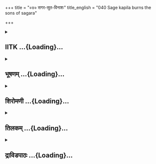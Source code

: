 +++
title = "०४० सगर-सुत-विनाशः"
title_english = "040 Sage kapila burns the sons of sagara"

+++
<div caption="श्रीराम-हरिसीताराममूर्ति-घनपाठिभ्यां वचनम्" class="audioEmbed" src="https://archive.org/download/Ramayana-recitation-Sriram-harisItArAmamUrti-Ghanapaati-v2/Kanda_1/Kanda_1_BK-040-Sagara_Putra_Vinashaha.mp3"></div>

<div class="js_include collapsed" newlevelforh1="2" title="IITK" unfilled url="/purANam/rAmAyaNam/audIchya-pAThaH/iitk/1_bAlakANDam/04-mithilAyAtrA/02-sagara-kathA/040_sagara-suta-vinAshaH.md">
<details><summary><h2>IITK ...{Loading}...</h2></summary>

Brahma consoles the devatas--sons of Sagara continue to excavate the
earth in search of sacrificial horse-- trace the horse near
Kapila--cursed by Kapila, Sagara's sons are reduced to ashes.



### श्लोकः
#### मूलम्
देवतानां वचश्श्रुत्वा भगवान्वै पितामहः।  
प्रत्युवाच सुसन्त्रस्तान्कृतान्तबलमोहितान्॥1.40.1॥

#### शब्दार्थः
भगवान् the adorable one, पितामहः grandsire, Brahma, देवतानाम् devatas', वचः words, श्रुत्वा having heard, कृतान्तबलमोहितान् deprived of the activity of their senses by the prowess of fate, सुसन्त्रस्तान् exceedingly frightened, प्रत्युवाच replied back.

#### आङ्ग्लानुवादः
Having heard the devatas, extremely frightened, and deprived of their sensual perception by the prowess of fate. The adorable grandsire (Brahma) repliedः



### श्लोकः
#### मूलम्
यस्येयं वसुधा कृत्स्ना वासुदेवस्य धीमतः।  
कापिलं रूपमास्थाय धारयत्यनिशं धराम्॥1.40.2॥  
तस्य कोपाग्निना दग्धा भविष्यन्ति नृपात्मजाः।

#### शब्दार्थः
कृत्स्ना whole, इयं वसुधा this earth, यस्य whose, धीमतः sagacious, वासुदेवस्य Vasudeva's, कापिलं रूपम् the form of Kapila, आस्थाय assuming, अनिशम् always, धराम् earth, धारयति supports, नृपात्मजाः sons of Sagara, तस्य his, कोपाग्निना by the fire of wrath, दग्धाः भविष्यन्ति  will be burnt.

#### आङ्ग्लानुवादः
'This whole earth belongs to sagacious Vasudeva. He always supports the earth assuming the form of Kapila. The princes will be burnt by the fire of his wrath.



### श्लोकः
#### मूलम्
पृथिव्याश्चापि निर्भेदोऽदृष्ट एव सनातनः॥1.40.3॥  
सगरस्य च पुत्राणां विनाशोऽदीर्घजीविनाम्।

#### शब्दार्थः
पृथिव्या this earth, निर्भेदः excavation, अदीर्घजीविनाम् of the short lived men, सगरस्य पुत्राणाम्  of the sons of Sagara, विनाशश्च destruction, सनातनः in ancient times, दृष्ट एव is     predestined.

#### आङ्ग्लानुवादः
The excavation of this earth and the destruction of the short lived sons of Sagara is predestined since eternity'.



### श्लोकः
#### मूलम्
पितामहवचश्श्रुत्वा त्रयस्त्रिंशदरिन्दम॥1.40.4॥  
देवाः परमसंहृष्टाः पुनर्जग्मुर्यथागतम्।

#### शब्दार्थः
अरिन्दम O Destroyer of enemies, पितामहवचः words of grandsire, Brahma, श्रुत्वा having heard, त्रयस्त्रिंशत् देवाः thirty three devatas, परमसंहृष्टाः exceedingly delighted, यथागतम् in the way they had come, पुनः again, जग्मुः returned.

#### आङ्ग्लानुवादः
"O Destroyer of enemies (Rama) On hearing the words of the grandsire (Brahma), the  thirtythree gods, exceedingly delighted returned the way they had come.



### श्लोकः
#### मूलम्
सगरस्य च पुत्राणां प्रादुरासीन्महात्मनाम्॥1.40.5॥  
पृथिव्यां भिद्यमानायां निर्घातसमनिस्वनः।

#### शब्दार्थः
महात्मनाम् of the noble, सगरस्य Sagara's, पुत्राणाम् sons, पृथिव्याम् when the earth, भिद्यमानायाम् when the earth was being riven, निर्घातसमनिस्वनः resembling the crash of thunder, प्रादुरासीत् emanated.

#### आङ्ग्लानुवादः
A sound like the resembling of thunder emanated while the earth was being riven by the noble sons of Sagara.



### श्लोकः
#### मूलम्
ततो भित्वा महीं सर्वे कृत्वा चाभिप्रदक्षिणम्॥1.40.6॥  
सहितास् सगरास्सर्वे पितरं वाक्यमब्रुवन्।0

#### शब्दार्थः
ततः afterwards, सर्वे all of them, महीम् earth, भित्वा having riven, अभिप्रदक्षिणम् circumabulation, कृत्वा having made, सर्वे सगराः all the sons of Sagara, सहिता together,  पितरम् addrerssing their father, वाक्यम् words, अब्रुवन् spoke.

#### आङ्ग्लानुवादः
Afterwards, all the sons of Sagara, having riven the earth approached their father and circumamulating him saidः



### श्लोकः
#### मूलम्
परिक्रान्ता मही सर्वा सत्त्ववन्तश्च सूदिताः॥1.40.7॥  
देवदानवरक्षांसि पिशाचोरगकिन्नराः।  
न च पश्यामहेऽश्वं तमश्वहर्तारमेव च॥1.40.8॥  
किं करिष्याम भद्रं ते बुद्धिरत्र विचार्यताम्।

#### शब्दार्थः
सर्वा entire, मही earth, परिक्रान्ता roamed about, सत्त्ववन्तः च mighty,  देवदानवरक्षांसि devatas, demons, rakshasas, पिशाचोरगकिन्नराः pisachas, uragas, kinnaras, सूदिताः were killed, अश्वम् horse, तं अश्वहर्तारमेव च or the thief of the horse, न पश्यामहे च we could not see, किं करिष्याम what should we do?, ते भद्रम् prosperity to you, अत्र in this matter, बुध्दिः विचार्यताम् reflect over this matter.

#### आङ्ग्लानुवादः
'The entire earth was ransacked. Mighty devatas, demons, rakshasas, pisachas, uragas and kinnaras were killed. (Yet) we could neither see the horse nor the thief of the horse. Reflect over this matter and direct us. Prosperity to you'



### श्लोकः
#### मूलम्
तेषां तद्वचनं श्रुत्वा पुत्राणां राजसत्तमः॥1.40.9॥  
समन्युरब्रवीद्वाक्यं सगरो रघुनन्दन।

#### शब्दार्थः
रघुनन्दन O Rama, तेषां पुत्राणाम् of those sons', तद्वचनम् those words, श्रुत्वा having heard, राजसत्तमः magnanimous king, सगरः Sagara, समन्युः incensed, वाक्यम् words, अब्रवीत् said.

#### आङ्ग्लानुवादः
"O Rama incensed to fury at the words of his sons, magnanimous king Sagara replied"ः



### श्लोकः
#### मूलम्
भूयः खनत भद्रं वो निर्भिद्य वसुधातलम्॥1.40.10॥  
अश्वहर्तारमासाद्य कृतार्थाश्च निवर्तथ।

#### शब्दार्थः
वसुधातलम् the surface of the earth, निर्भिद्य after haing riven, भूयः again, खनतः for them who were excavating, अश्वहर्तारम् the thief of the horse, आसाद्य having traced, कृतार्थाः having accomplished the purpose, निवर्तथ return, वःभद्रम् safety to you.

#### आङ्ग्लानुवादः
Rive the earth again and excavate, capture the one who has stolen the horse and return after having accomplished the purpose.  Safety to you



### श्लोकः
#### मूलम्
पितुर्वचनमासाद्य सगरस्य महात्मनः॥1.40.11॥  
षष्टिः पुत्रसहस्राणि रसातलमभिद्रवन्।

#### शब्दार्थः
पितुः of the royal sire, महात्मनः magnanimous, सगरस्य Sagara's, वचनम् words, आसाद्य having received, षष्टिः पुत्रसहस्राणि sixsty thousand sons, रसातलम् Rasatala(nether world), अभिद्रवन् ran towards.

#### आङ्ग्लानुवादः
Receiving the command of their father, the magnanimous Sagara, his sixty thousand sons ran towards Rasatala (nether world).



### श्लोकः
#### मूलम्
खन्यमाने ततस्तस्मिन् ददृशुः पर्वतोपमम्॥1.40.12॥  
दिशागजं विरूपाक्षं धारयन्तं महीतलम्।

#### शब्दार्थः
ततः Subsequently, तस्मिन् when that region, खन्यमाने was being excavated, पर्वतोपमम् in size equal to mountain, महीतलम् earth, धारयन्तम् supporting, विरूपाक्षम् named Virupaksha, दिशागजम् elephant of the quarter, ददृशुः beheld.

#### आङ्ग्लानुवादः
Then while they were excavating the region they beheld the elephant of the quarter named Virupaksha equal in size to a mountain, supporting the earth.



### श्लोकः
#### मूलम्
सपर्वतवनां कृत्स्नां पृथिवीं रघुनन्दन॥1.40.13॥  
शिरसा धारयामास विरूपाक्षो महागजः।

#### शब्दार्थः
रघुनन्दन O Rama, विरूपाक्षः Virupaksha, महागजः mighty elephant, सपर्वतवनाम् together with mountains and forests, कृत्स्नाम् entire, महीम् earth, शिरसा on its head, धारयामास was holding.

#### आङ्ग्लानुवादः
O descendant of Raghu the  mighty elephant Virupaksha was holding on its head the entire earth with its mountains and forests.



### श्लोकः
#### मूलम्
यदा पर्वणि काकुत्स्थ विश्रमार्थं महागजः॥1.40.14॥  
खेदाच्चालयते शीर्षं भूमिकम्पस्तदाभवेत्।

#### शब्दार्थः
काकुत्स्थ O Rama, महागजः that mighty elephant, पर्वणि on certain sacred days, यदा when, विश्रमार्थम् for refreshing, खेदात् from weariness, शीर्षम् head, चालयते shakes, तदा then, भूमिकम्पः earthquake, भवेत् takes place.

#### आङ्ग्लानुवादः
O descendant of Kakustha when that mighty elephant shakes its head for rest from weariness on certain sacred days earthquake occurs.



### श्लोकः
#### मूलम्
तं ते प्रदक्षिणं कृत्वा दिशापालं महागजम्॥1.40.15॥  
मानयन्तो हि ते राम जग्मुर्भित्त्वा रसातलम्।

#### शब्दार्थः
राम O Rama, ते they, दिशापालं protector of the quarter, तम् महागजम् that  mighty elephant, प्रदक्षिणं कृत्वा having circumabulated, मानयन्तः honouring it,  भित्त्वा riving the earth, रसातलम् Rasatala, जग्मुः had gone.

#### आङ्ग्लानुवादः
O Rama having circumabulated and honoured that mighty elephant, the protector of the quarter they reached the Rasatala by riving the earth.



### श्लोकः
#### मूलम्
ततः पूर्वां दिशं भित्त्वा दक्षिणां बिभिदुः पुनः॥1.40.16॥  
दक्षिणस्यामपि दिशि ददृशुस्ते महागजम्।  
महापद्मं महात्मानं सुमहत्पर्वतोपमम्॥1.40.17॥  
शिरसा धारयन्तं ते विस्मयं जग्मुरुत्तमम्।

#### शब्दार्थः
ततः Subsequently, पूर्वाम् eastern, दिशम् region, भित्त्वा having dug, पुनः again, दक्षिणाम् southern region, बिभिदुः broken, ते they, दक्षिणस्याम् in the southern region also, सुमहत्पर्वतोपमम् resembling a great mountain, शिरसा with head, धारयन्तम् holding, महापद्मम् Mahapadma, महात्मानम् magnanimous, महागजम् mighty elephant, ददृशुः beheld, ते they, विस्मयम् astonishment, उत्तमम् great, जग्मुः obtained.

#### आङ्ग्लानुवादः
Subsequently, having dug the eastern region, they went on to southern and dug it too. In the southern region, they beheld a mighty elephant, magnanimous Mahapadma, resembling a great mountain. To their astonishment, they saw that elephant holding  
the earth on its head.



### श्लोकः
#### मूलम्
ततः प्रदक्षिणं कृत्वा सगरस्य महात्मनः॥1.40.18॥  
षष्टिः पुत्रसहस्राणि पश्चिमां बिभिदुर्दिशम्।

#### शब्दार्थः
ततः thereafter, महात्मनः of the illustrious, सगरस्य Sagara's, षष्टिः पुत्रसहस्राणि sixty thousand sons, प्रदक्षिणं circumabulation, कृत्वा having made, पश्चिमम् western, दिशम् region, बिभिदुः dug up.

#### आङ्ग्लानुवादः
Thereafter, illustrious Sagara's sixty thousand sons, having circumabulated the elephant of the western region dug up that region.



### श्लोकः
#### मूलम्
पश्चिमायामपि दिशि महान्तमचलोपमम्॥1.40.19॥  
दिशागजं सौमनसं ददृशुस्ते महाबलाः।

#### शब्दार्थः
महाबलाः possessed of great strength, ते they, पश्चिमायां दिश्यपि in the western quarter also, महान्तम् great, अचलोपमम् resembling mountain, सौमनसम् named Saumanasa, दिशागजम् elephant of the quarter, ददृशुः beheld.

#### आङ्ग्लानुवादः
Possessed of great strength, they beheld also in the western quarter a  great elephant of the quarter named Saumanasa resembling a mountain.



### श्लोकः
#### मूलम्
तं ते प्रदक्षिणं कृत्वा पृष्ट्वा चापि निरामयम्।  
खनन्तस् समुपक्रान्ता दिशं हैमवतीं ततः॥1.40.20॥

#### शब्दार्थः
ते they, तं प्रदक्षिणं कृत्वा having circumambulated, निरामयम् as to its wellbeing, पृष्ट्वा having enquired, खनन्तः digging, ततः from there, हैमवतीम् northern, दिशम् region, समुपक्रान्ताः arrived.

#### आङ्ग्लानुवादः
Having paid homage and enquiring as to his wellbeing, they arrived at the northern  region by digging the earth.



### श्लोकः
#### मूलम्
उत्तरस्यां रघुश्रेष्ठ ददृशुर्हिमपाण्डुरम्॥1.40.21॥  
भद्रं भद्रेण वपुषा धारयन्तं महीमिमाम्।

#### शब्दार्थः
रघुश्रेष्ठ O Rama, उत्तरस्याम् northern region, हिमपाण्डुरम् white like snow, भद्रेण वपुषा with auspicious body, इमाम् महीम् this earth, धारयन्तम् holding, भद्रम् elephant named as Bhadra, ददृशुः beheld.

#### आङ्ग्लानुवादः
O Rama in the northern region, they beheld an auspicious elephant named Bhadra, who was white like snow, was holding that quater.



### श्लोकः
#### मूलम्
समालभ्य ततस् सर्वे कृत्वा चैनं प्रदक्षिणम्॥1.40.22॥  
षष्टिः पुत्रसहस्राणि बिभिदुर्वसुधातलम्।

#### शब्दार्थः
ततः afterwards, सर्वे all, षष्टिः पुत्रसहस्राणि sixty thousand sons, एनम् this one, समालभ्य having touched, प्रदक्षिणं च circumambulation, कृत्वा having made, वसुधातलम् earth, बिभिदुः penetrated.

#### आङ्ग्लानुवादः
Then all sixty thousand sons having touched the elephant and circumambulated it, penetrated the earth.



### श्लोकः
#### मूलम्
ततः प्रागुत्तरां गत्वा सागराः प्रथितां दिशम्॥1.40.23॥  
रोषादभ्यखनन् सर्वे पृथिवीं सगरात्मजाः।

#### शब्दार्थः
ततः Subsequently, सागराः sons of Sagara, प्रथिताम् celebrated, प्रागुत्तरां दिशम् towards northeastern region, गत्वा having gone, सर्वे all, सगरात्मजाः sons of Sagara, रोषात् with wrath, पृथिवीम् earth, अभ्यखनन् began to dig.

#### आङ्ग्लानुवादः
Subsequently, the sons of Sagara, having gone towards the celebrated northeastern region began to dig with wrath.



### श्लोकः
#### मूलम्
ते तु सर्वे महात्मानो भीमवेगा महाबलाः॥1.40.24॥  
ददृशुः कपिलं तत्र वासुदेवं सनातनम्।  
हयं च तस्य देवस्य चरन्तमविदूरतः॥1.40.25॥  
प्रहर्षमतुलं प्राप्तास्सर्वे ते रघुनन्दन।

#### शब्दार्थः
महात्मानः magnanimous, भीमवेगाः those having dreadful speed, महाबलाः exceedingly powerful, ते they, सर्वे all, तत्र there, कपिलम् of Kapila, सनातनम् eternal, वासुदेवम् Vasudeva, तस्य देवस्य that god's, अविदूरतः not far away, चरन्तम् grazing, हयं च horse, ददृशुः beheld,  रघुनन्दन O Rama, ते सर्वे all of them, अतुलम् unparalleled, प्रहर्षम् joy, प्राप्ताः experienced.

#### आङ्ग्लानुवादः
Great sons of  Sagara terribly swiftfooted and exceedingly powerful beheld the eternal Visnu in (sage) Kapila and not far away from him the horse grazing. O descendant of Raghu they all experienced unparalleled joy.



### श्लोकः
#### मूलम्
ते तं हयवरं ज्ञात्वा क्रोधपर्याकुलेक्षणाः॥1.40.26॥  
खनित्रलाङ्गलधरा नानावृक्षशिलाधराः।  
अभ्यधावन्त सङ्क्रुद्धास्तिष्ठ तिष्ठेति चाब्रुवन्॥1.40.27॥

#### शब्दार्थः
ते they, तं हयवरम् that best of horses, ज्ञात्वा knowing, क्रोधपर्याकुलेक्षणाः with eyes reddened  with anger, खनित्रलाङ्गलधराः armed with spades, ploughshares, नानावृक्षशिलाधराः with every kind of trees, stones, सङ्क्रुद्धाः furious with anger, अभ्यधावन्त rushed towards him, तिष्ठ stay, तिष्ठ stay, इति अब्रुवन् च also said.

#### आङ्ग्लानुवादः
They recognised that best of horses. Their eyes were red with anger. Armed with spades, ploughshares and every kind of tree and stone and furious with wrath, they rushed towards Kapila shouting, wait, wait



### श्लोकः
#### मूलम्
अस्माकं त्वं हि तुरगं यज्ञीयं हृतवानसि।  
दुर्मेधस्त्वं हि सम्प्राप्तान् विद्धि नस्सगरात्मजान् ॥1.40.28॥

#### शब्दार्थः
दुर्मेधः O Wicked minded one, त्वम् you, अस्माकम् our, यज्ञीयम् relating to sacrifice, तुरगम् horse, हृतवान् असि you have stolen, सम्प्राप्तान् those who have come here, नः us, सगरात्मजान् sons of Sagara, विद्धि you may know.

#### आङ्ग्लानुवादः
'O Wickedminded one you have stolen our sacrificial horse. Know that those of us who have come here are the sons of Sagara'.



### श्लोकः
#### मूलम्
श्रुत्वा तु वचनं तेषां कपिलो रघुनन्दन।  
रोषेण महताऽऽविष्टो हुङ्कारमकरोत्तदा॥1.40.29॥

#### शब्दार्थः
रघुनन्दन O Rama, कपिलः Kapila, तेषाम् their, वचनम् words, श्रुत्वा having heard, तदा then, महता great, रोषेण wrath, आविष्टः overwhelmed, हुङ्कारम् the sound "H'm", अकरोत् uttered.

#### आङ्ग्लानुवादः
"O descendant of Raghu Kapila, having heard their words, overwhelmed with great wrath, uttered the sound "H'm".



### श्लोकः
#### मूलम्
ततस्तेनाप्रमेयेन कपिलेन महात्मना।  
भस्मराशीकृतास्सर्वे काकुत्स्थ सगरात्मजाः॥1.40.30॥

#### शब्दार्थः
काकुत्स्थ O Rama, ततः thereafter, अप्रमेयेन by the possesser of power beyond imagination, महात्मना by the magnanimous, तेन कपिलेन by that Kapila, सर्वे all, सगरात्मजाः sons of Sagara, भस्मराशीकृताः reduced to a heap of ashes.

#### आङ्ग्लानुवादः
O son of Kakusthas  all the sons of Sagara were reduced to a heap of ashes, by that magnanimous Kapila, whose power was beyond imagination".  

### समाप्तिः
 श्रीमद्रामायणे वाल्मीकीय आदिकाव्ये बालकाण्डे चत्वारिंशस्सर्गः॥  
Thus ends the fortieth sarga of Balakanda of the holy Ramayana the first epic composed by sage Valmiki.

</details>
</div>
<div class="js_include collapsed" newlevelforh1="2" title="भूषणम्" unfilled url="/purANam/rAmAyaNam/audIchya-pAThaH/TIkA/bhUShaNa_iitk/1_bAlakANDam/04-mithilAyAtrA/02-sagara-kathA/040_sagara-suta-vinAshaH.md">
<details><summary><h2>भूषणम् ...{Loading}...</h2></summary>



देवतानां वचः श्रुत्वा भगवान् वै पितामहः ।  

प्रत्युवाच सुसन्त्रस्तान् कृतान्तबलमोहितान्  ॥  १।४०।१  ॥   

देवतानामित्यादि । कृतः अन्तो जननाशो यैस्ते कृतान्ताः सगरपुत्राः  ॥ 
१।४०।१  ॥   

  

यस्येयं वसुधा कृत्स्ना वासुदेवस्य धीमतः ।  

कापिलं रूपमास्थाय धारयत्यनिशं धराम् ।  

तस्य कोपाग्निना दग्धा भविष्यन्ति नृपात्मजाः  ॥  १।४०।२  ॥   

यस्येति, सार्द्धश्लोकः । आस्थाय, य इति शेषः  ॥  १।४०।२  ॥   

  

पृथिव्याश्चापि निर्भेदो दृष्ट एव सनातनः ।  

सगरस्य च पुत्राणां विनाशो ऽदीर्घजीविनाम्  ॥  १।४०।३  ॥   

पृथिव्या इति । सनातनः प्रतिकल्पमवश्यम्भावी । दृष्टः निश्चितः । अतो न
तत्रापि शोकः कार्य इति भावः । अदीर्घजीविनामिति छेदः । विनाशः दृष्ट
इत्यनुषङ्गः  ॥  १।४०।३  ॥   

  

पितामहवचः श्रुत्वा त्रयस्त्रिंशदरिन्दम ।  

देवाः परमसंहृष्टाः पुनर्जग्मुर्यथागतम्  ॥  १।४०।४  ॥   

पितामहेति । त्रयस्त्रिंशद्देवाः अष्टौ वसव एकादश रुद्रा द्वादशादित्या
अश्विनौ च । इदमुपलक्षणं गन्धर्वादेर्गमनस्यापि  ॥  १।४०।४  ॥   

  

सगरस्य च पुत्राणां प्रादुरासीन्महात्मनाम् ।  

पृथिव्यां भिद्यमानायां निर्घातसमनिःस्वनः  ॥  १।४०।५  ॥   

सगरस्येति । निर्घातः उत्पातविशेषः  ॥  १।४०।५  ॥   

  

ततो भित्त्वा महीं सर्वे कृत्वा चापि प्रदक्षिणम् ।  

सहिताः सागराः सर्वे पितरं वाक्यमब्रुवन्  ॥  १।४०।६  ॥   

तत इति । सर्वे महीं प्रदक्षिणं कृत्वा पितरं गत्वा सर्वे पितरमब्रुवन्  ॥ 
१।४०।६  ॥   

  

परिक्रान्ता मही सर्वा सत्त्ववन्तश्च सूदिताः ।  

देवदानवरक्षांसि पिशाचोरगकिन्नराः  ॥  १।४०।७  ॥   

न च पश्यामहे ऽश्वं तमश्वहर्तारमेव च ।  

किं करिष्याम भद्रं ते बुद्धिरत्र विचार्यताम्  ॥  १।४०।८  ॥   

परिक्रान्तेति, श्लोकद्वयम् । सत्त्ववन्तो बलवन्तः । करिष्यामेति
विसर्गलोपश्छान्दसः  ॥  १।४०।७,८  ॥   

  

तेषां तद्वचनं श्रुत्वा पुत्राणां राजसत्तमः ।  

समन्युरब्रवीद्वाक्यं सगरो रघुनन्दन  ॥  १।४०।९  ॥   

तेषामिति । समन्युः अश्वालाभकृतक्रोधवान्  ॥  १।४०।९  ॥   

  

भूयः खनत भद्रं वो निर्भिद्य वसुधातलम् ।  

अश्वहर्तारमासाद्य कृतार्थाश्च निवर्तथ  ॥  १।४०।१०  ॥   

भूय इति । भूयो निर्भिद्य खनतेत्यन्वयः । निवर्तथ निवर्तध्वम्  ॥  १।४०।१०
 ॥   

  

पितुर्वचनमासाद्य सगरस्य महात्मनः ।  

षष्टिः पुत्रसहस्राणि रसातलमभिद्रवन्  ॥  १।४०।११  ॥   

पितुरिति । अभिद्रवन् अभ्यद्रवन्  ॥  १।४०।११  ॥   

  

खन्यमाने ततस्तस्मिन् ददृशुः पर्वतोपमम् ।  

दिशागजं विरूपाक्षं धारयन्तं महीतलम्  ॥  १।४०।१२  ॥   

खन्यमान इति । दिशागजं "वष्टि भागुरिः--" इत्याप् । विरूपाक्षं
विरूपाक्षाख्यम्  ॥  १।४०।१२  ॥   

  

सपर्वतवनां कृत्स्नां पृथिवीं रघुनन्दन ।  

शिरसा धारयामास विरूपाक्षो महागजः  ॥  १।४०।१३  ॥   

उक्तं विवृणेति--सेति  ॥  १।४०।१३  ॥   

  

यदा पर्वणि काकुत्स्थ विश्रमार्थं महागजः ।  

खेदाच्चालयते शीर्षं भूमिकम्पस्तदा भवेत्  ॥  १।४०।१४  ॥   

यदेति । पर्वणि काले । खेदाद्धेतोः । विश्रमार्थं श्रमशान्त्यर्थम् ।
चालयते चालयति  ॥  १।४०।१४  ॥   

  

तं ते प्रदक्षिणं कृत्वा दिशापालं महागजम् ।  

मानयन्तो हि ते राम जग्मुर्भित्त्वा रसातलम्  ॥  १।४०।१५  ॥   

तमिति । मानयन्तः पूजयन्तः  ॥  १।४०।१५  ॥   

  

ततः पूर्वां दिशं भित्त्वा दक्षिणां बिभिदुः पुनः ।  

दक्षिणस्यामपि दिशि ददृशुस्ते महागजम्  ॥  १।४०।१६  ॥   

तत इति । तत इत्यस्य विवरणं पूर्वां दिशं भित्त्वेति  ॥  १।४०।१६  ॥   

  

महापद्मं महात्मानं सुमहत्पर्वतोपमम् ।  

शिरसा धारयन्तं ते विस्मयं जग्मुरुत्तमम्  ॥  १।४०।१७  ॥   

महागजं विशेषयति--महेति । सुमहदित्यार्षम्  ॥  १।४०।१७  ॥   

  

ततः प्रदक्षिणं कृत्वा सगरस्य महात्मनः ।  

षष्टिः पुत्रसहस्राणि पश्चिमां बिभिदुर्दिशम्  ॥  १।४०।१८  ॥   

तत इति । दिक्शब्देन देश उच्यते  ॥  १।४०।१८  ॥   

  

पश्चिमायामपि दिशि महान्तमचलोपमम् ।  

दिशागजं सौमनसं ददृशुस्ते महाबलाः  ॥  १।४०।१९  ॥   

पश्चिमायामिति । सौमनसं सौमनसाख्यम्  ॥  १।४०।१९  ॥   

  

तं ते प्रदक्षिणं कृत्वा पृष्ट्वाचापि निरामयम् ।  

खनन्तः समुपक्रान्ता दिशं हैमवतीं ततः  ॥  १।४०।२०  ॥   

तमिति । निरामयं कुशलम् । समुपक्रान्ताः गताः । हैमवतीं हिमवत्सम्बन्धिनीम्
 ॥  १।४०।२०  ॥   

  

उत्तरस्यां रघुश्रेष्ठ ददृशुर्हिमपाण्डरम् ।  

भद्रं भद्रेण वपुषा धारयन्तं महीमिमाम्  ॥  १।४०।२१  ॥   

उत्तरस्यामिति । भद्रं भद्राख्यम् । भद्रेण शोभनेन  ॥  १।४०।२१  ॥   

  

समालभ्य ततः सर्वे कृत्वा चैनं प्रदक्षिणम् ।  

षष्टिः पुत्रसहस्राणि बिभिदुर्वसुधातलम्  ॥  १।४०।२२  ॥   

समालभ्येति । समालभ्य स्पृष्ट्वा । "आलम्भः स्पर्शहिंसयोः" इत्यमरः  ॥ 
१।४०।२२  ॥   

  

ततः प्रागुत्तरां गत्वा सागराः प्रथितां दिशम् ।  

रोषादभ्यखनन् सर्वे पृथिवीं सगरात्मजाः  ॥  १।४०।२३  ॥   

तत इति । प्रागुत्तराम् ऐशानीं दिशम् । प्रथिताम् अश्वगमनयोग्यतावतीम् ।
गमनखननक्रियाभेदात्सागरसगरात्मजपदप्रयोगः  ॥  १।४०।२३  ॥   

  

ते तु सर्वे महात्मानो भीमवेगा महाबलाः ।  

ददृशुः कपिलं तत्र वासुदेवं सनातनम्  ॥  १।४०।२४  ॥   

ते त्विति । महात्मानः महाकायाः । कपिलं कपिलावतारम्  ॥  १।४०।२४  ॥   

  

हयं च तस्य देवस्य चरन्तमविदूरतः ।  

प्रहर्षमतुलं प्राप्ताः सर्वे ते रघुनन्दन  ॥  १।४०।२५  ॥   

हयं चेति । चरन्तं तृणानि भक्षयन्तम्  ॥  १।४०।२५  ॥   

  

ते तं हयहरं ज्ञात्वा क्रोधपर्याकुलेक्षणाः ।  

खनित्रलाङ्गलधरा नानावृक्षशिलाधराः ।  

अभ्यधावन्त सङ्क्रुद्धास्तिष्ठ तिष्ठेति चाब्रुवन्  ॥  १।४०।२६  ॥   

ते तमिति सार्द्धश्लोकः । तं कपिलम्  ॥  १।४०।२६  ॥   

  

अस्माकं त्वं हि तुरगं यज्ञीयं हृतवानसि ।  

दुर्मेधस्त्वं हि सम्प्राप्तान् विद्धि नः सगरात्मजान्  ॥  १।४०।२७  ॥   

अस्माकमिति । दुर्मेध इति सम्बोधनम्  ॥  १।४०।२७  ॥   

  

श्रुत्वा तु वचनं तेषां कपिलो रघुनन्दन ।  

रोषेण महता ऽ ऽविष्टो हुङ्कारमकरोत्तदा  ॥  १।४०।२८  ॥   

श्रुत्वेति । स्पष्टम्  ॥  १।४०।२८  ॥   

  

ततस्तेनाप्रमेयेन कपिलेन महात्मना ।  

भस्मराशीकृताः सर्वे काकुत्स्थ सगरात्मजाः  ॥  १।४०।२९  ॥   

इत्यार्षे श्रीरामायणे वाल्मीकीये आदिकाव्ये बालकाण्डे चत्वारिंशः सर्गः  ॥ 
४०  ॥   

तत इति । अप्रमेयेन अप्रमेयवैभवेन  ॥  १।४०।२९  ॥   

इति श्रीगोविन्दराजविरचिते श्रीरामायणभूषणे मणिमञ्जीराख्याने
बालकाण्डव्याख्याने चत्वारिंशः सर्गः  ॥  ४०  ॥   

  



</details>
</div>
<div class="js_include collapsed" newlevelforh1="2" title="शिरोमणी" unfilled url="/purANam/rAmAyaNam/audIchya-pAThaH/TIkA/shiromaNI_iitk/1_bAlakANDam/04-mithilAyAtrA/02-sagara-kathA/040_sagara-suta-vinAshaH.md">
<details><summary><h2>शिरोमणी ...{Loading}...</h2></summary>



देवतानामिति । भगवान् पितामहो ब्रह्मा देवतानां वचः श्रुत्वैव
कृतान्तबलमोहितान् कृतो ऽन्तो बहुलोकविनाशो यैस्ते सगरात्मजास्तेषां बलेन
अननुमेयपराक्रमेण मोहितान् विवेकरहितान् अत एव सुसन्त्रस्तान् देवादीन्
प्रत्युवाच  ॥  १।४०।१  ॥   

  

तद्वचनमेवाह यस्येति । यस्य माधवस्य रमापतेः धीमतः सर्वबुद्धिप्रवर्तकस्य
वासुदेवस्य इयं कृत्स्ना वसुधायद्वासुदेवनिष्ठस्वामितानिरूपितस्वताविशिष्टा
सकलवसुधेत्यर्थः । तस्य वासुदेवस्य एषा वसुधा महिषी सः एषः भगवान्
अघटितघटनापटीयःसामर्थ्यविशिष्टः प्रभुः वासुदेवः कापिलं रूपमास्थाय
प्रकटय्य अनिशं धरां धारयति तस्य कोपाग्निना नृपात्मजाः दग्धा भविष्यन्ति ।
द्वयोरेकत्रान्वयः  ॥  १।४०।२,३  ॥   

  

देवविश्वासार्थमियं सनातनी रीतिरिति बोधयन्नाह पृथिव्या इति । सनातनः
सर्वसत्ययुगोद्भ्ावः पृथिव्या निर्भेदो भेदनं चकारेण देवगन्धर्वादीनां
क्लेशो ऽपि दृष्ट एव ऽअदीर्घजीविनां सगरस्य पुत्राणां सनातनो विनाशश्चद
दृष्ट एव कपिलकोपद्वारेति शेषः एतेन अवश्यं सगरपुत्राणां विनाशो भविष्यतीति
ध्वनितम् । अपिरेवार्थे  ॥  १।४०।४  ॥   

  

पितामहेति । अरिन्दमाः शत्रुसूदनाः परमसन्तुष्टाः त्रयस्तिंशद्देवाः
यथागतमागतमनतिक्रम्य पुनर्जग्मुः येन प्रकारेण आगताः तेन प्रकारेण पुनः
स्वस्वलोकं प्रापुरित्यर्थः । देवानां त्रयस्त्रिंशत्त्वं तु
वसूनामष्टत्वेन रुद्राणामेकादशत्वेन आदित्यानां द्वादशत्वेन
अश्विनोर्द्वित्वेन च बोध्यम्  ॥  १।४०।५  ॥   

  

सगरस्येति । पृथिव्यां भिद्यमानायां सत्यां महात्मनां सगरस्य पुत्राणामग्रे
एव निर्घातसमनिस्वनः निर्घातशब्दसदृशशब्दो महास्वनः प्रादुरासीत् नीलो घटो
घट इतिवच्छाब्दबोधः । किञ्च महान्स्वनः स्वनत्वं यस्मिन् सः
निर्घातसमनिस्वनः प्रादुरासीत् । अपिशब्द एवार्थे । निर्घातः अशुभसूचकः
शब्दविशेषः  ॥  १।४०।६  ॥   

  

तत इति । ततः अशुभसूचकशब्दश्रवणानन्तरं सर्वां महीमभिप्रदक्षिणं कृत्वा
भित्त्वा अश्वापहारकस्यान्तर्निलीनत्वशङ्कया पृथिव्यवयवविशेषं विदार्य च
पितरं प्राप्ताः सहिता मिलिताः सर्वे सागराः सगरपुत्राः वाक्यमबुवन् ।
प्राप्ता इत्यध्याहृतम्  ॥  १।४०।७  ॥   

  

तद्वचनमेवाह परीति । सर्वा मही परिक्रान्ता प्रदक्षिणीकृता चकारेण
अश्वापहारकस्यान्तर्निलीनत्वशङ्कया पृथिव्यवयवविशेषो विदारितश्च अत एव
सत्त्ववन्तो देवदानवरक्षांसि पिशाचोरगकिन्नराश्च सूदिताः  ॥  १।४०।८  ॥   

  

न चेति । ते अश्वमश्वहर्तारं च नैव पश्यामहे अतः किं करिष्यामः । अत्र
अस्मत्कर्तव्यताविषये बुद्धिः निश्चयः विचार्यतां क्रियतामेव ते भद्रमस्तु
। अत्र दृशधातोरात्मनेपदं करिष्याम इत्यत्र  

विसर्गलोपश्चार्षः । चशब्द एवार्थे । बुद्धिरत्रेति सगरसम्बोधनं वा
तदर्थस्तु बुद्धिरतो बुद्धिमतस्त्रायते तत्सम्बोधनम् किं करिष्याम इति
विचार्यतामित्यर्थः । चशब्द इत्यर्थकः  ॥  १।४०।९  ॥   

  

तेषामिति । हे रघुनन्दन तेषां पुत्राणां तद्वचनं श्रुत्वा समन्युः
मन्युसहितः राजसत्तमः सगरः वाक्यमब्रवीत्  ॥  १।४०।१०  ॥   

  

तद्वचनमेवाह भूय इति । वसुधातलं निर्भिद्य भूयः खनत अश्वहर्तारमासाद्य
प्राप्यैव कृतार्थाः साधितप्रयोजनाः सन्तो यूयं निवर्तत वो भद्रमस्तु ।
चशब्द एवार्थे । मुखं व्यादाय स्वपितीतिवत्प्रयोगः । निर्भिद्यं
निर्भेत्तव्यमेव वसुधातलमिति कर्मधारयो वा सञ्ज्ञापूर्वकविधेरनित्यत्वात्
ण्यत्यपि गुणाभावः  ॥  १।४०।११  ॥   

  

पितुरिति । महात्मनः पितुः सगरस्य वचनमासाद्य स्वीकृत्य षष्टिः
पुत्रसहस्राणि रसातलमभिद्रवन् खनन्तो ऽगच्छन्
आगमशास्त्रस्यानित्यत्वादड्विरहः  ॥  १।४०।१२  ॥   

  

खन्यमान इति । तस्मिन्महीतले खन्यमाने सति ततस्तस्मात्खननान्महीतलं
धारयन्तं पर्वतोपमं विरूपाक्षं दिशो गजं ददृशुः । खननविस्तरस्य कर्तार
इत्यर्थकं कर्तृपदं वा तत इति  ॥  १।४०।१३  ॥   

  

प्रसङ्गाद्गजवृत्तमाह सपर्वतेति । हे रघुनन्दन सपर्वतवनां पर्वतवनसहितां
कृत्स्नां पृथिवीं विरूपाक्षो महागजः शिरसा धारयामास  ॥  १।४०।१४  ॥   

  

यदेति । हे काकुत्स्थ राम महागजः विरूपाक्षः यदा यस्मिन्पर्वणि काले
खेदात्खेदं प्राप्य विश्रामार्थं शीघ्रं चालयते करेण भूमिं सङ्गृह्य
किञ्चिच्चलतीत्यर्थः तदा भूमिकम्पः भवेत्  ॥  १।४०।१५  ॥   

  

प्रासङ्गिकगजवर्णनं समाप्पय प्रकृतसगरपुत्रवृत्तमाह तमिति । हे राम हि ते
अश्वप्राप्तये रसातलं भित्त्वा दिशः पालं तं महागजं मानयन्तः पूजयन्तस्ते
सगरपुत्राः प्रदक्षिणं कृत्वा पूर्वां दिशं हित्वा त्यक्त्वा दक्षिणां दिशं
जग्मुः । ततस्तस्यां दिशि पुनर्बिभिदुः दक्षिणस्यां दिश्यपि महात्मानं
पूज्यस्वरूपं सुमहापर्वतोपममत्यन्तबृहत्पर्वतसदृशं शिरसा गां पृथिवीं
धारयन्तं महापद्मं महापद्मसञ्ज्ञकं महागजं ते सगरपुत्राः ददृशुः उत्तमं
परमं विस्मयं च जग्मुः प्रापुः अद्भुतरूपदर्शनादितिभावः विनापि चं समुच्चयः
। त्रयाणामेकत्रान्वय  ॥  १।४०।१६१८  ॥   

  

तत इति । ततो महागजदर्शनानन्तरं प्रदक्षिणं कृत्वा महापद्ममिति शेषः ।
महात्मनः सगरस्य षष्टिः पुत्रसहस्राणि पश्चिमां दिशं तद्दिग्भूमिं बिभिदु
 ॥  १।४०।१९  ॥   

  

पश्चिमायामिति । महाबलास्ते सगरपुत्रापश्चिमायां दिश्यपि अचलोपमं
पर्वतसदृशमत एव महान्तं सौमनसं सौमनससञ्ज्ञकं दिशागजं ददृशुः  ॥  १।४०।२०
 ॥   

  

तमिति । खनन्तस्ते सर्वे षष्टिः पुत्रसहस्राणि सागराः सगरपुत्रास्तं सौमनसं
गजं प्रदक्षिणं कृत्वा निरामयं कुशलं च पृष्ट्वा हैमवतीं
हिमवत्सम्बन्धिनीमुत्तरां दिशं समुपाक्रान्ताः प्राप्ताः सन्तः तथा तेन
प्रकारेण वसुधातलं बिभिदुः । हे रघुश्रेष्ठ उत्तरस्यां दिशि हिमपाण्डुरं
हिमसदृशश्वेतं भद्रेण कल्याणयुक्तेन वपुषा इमां महीं धारयन्तं भद्रं
भद्राख्यगजं ददृशुः ततः दर्शनानन्तरमेनं भद्रं समालभ्य स्पृष्ट्वा
प्रदक्षिणं च कृत्वा ततः उत्तरदिशातः प्रागुत्तरामैशानीं प्रथितां
प्रसिद्धां दिशं गत्वा रोषात्क्रोधात्सर्वे सगरात्मजाः पृथिवीमभ्यखनन् ।
चतुर्णां सम्मिलितान्वयः ऽसोमवतीमिति भट्टसम्मतः पाठःऽ  ॥  १।४०।२१२४  ॥   

  

ते इति । महात्मानः अतिप्रयत्नाः भीमवेगाः अतिवेगविशिष्टाः महाबलाः सर्वे
ते सगरपुत्राः तत्र ऐशान्यां दिशि एव सनातनं नित्यसिद्धं कपिलं
कपिलरूपवन्तं वासुदेवं ददृशुः । तुशब्द एवार्थे  ॥  १।४०।२५  ॥   

  

हयमिति । हे रघुनन्दन तस्य देवस्य कपिलस्य अविदूरतः समीपे चरन्तं हयं च
ददृशुः तेन हेतुना ते सर्वे अतुलमनुपमं प्रहर्षं प्राप्ताः
ददृशुरित्यनुकृष्यते । चो हेतौ  ॥  १।४०।२६  ॥   

  

ते तमिति । तं कपिलं यज्ञहनमश्वापहरणेन यज्ञविघ्नकर्तारं ज्ञात्वा
सङ्क्रुद्धाः अतिक्रोधं प्राप्ताः अत एव क्रोधपर्याकुलेक्षणाः अत एव
खनित्रलाङ्गलधराः नानावृक्षशिलाधराः ते सगरात्मजाः अभ्यधावन्त तिष्ठ तिष्ठ
इति च अब्रुवन् स्वस्थतया स्थिते एकाकिन्यपि तस्मिनृ दृष्टे सर्वेषां
वृक्षशिलादिग्रहणेन तिष्ठ तिष्ठेत्युक्त्या च तेषां भ्रमः सूचितः तेन
कपिलस्य तेजोतिशयः सूतिचः  ॥  १।४०।२७  ॥   

  

अस्माकमिति । हे दुर्मेधः दुष्टबुद्धे हि यतो ऽस्माकं यज्ञियं तुरगमश्वं
त्वं हृतवानसि हि अतः सम्प्राप्तान् सगरात्मजान्नो ऽस्मान् त्वं विद्धि
एतेनापराधतुल्यदण्डमवश्यं त्वं प्राप्स्यसीति ध्वनितम्  ॥  १।४०।२८  ॥   

  

श्रुत्वेति । हे रघुनन्दन तदा तत्कथनसमये तेषां सगरात्मजानां तद्वचनं
श्रुत्वा महता रोषेणाविष्टः कपिलः हुङ्कारमकरोत्  ॥  १।४०।२९  ॥   

  

कपिलहुङ्कारोत्तरकालिकं वृत्तमाह तत इति । हे काकुत्स्थनाम ततो
हुङ्कारानन्तरमप्रमेयेन अनियतप्रभावेण महात्मना कपिलेन सर्वे सगरात्मजाः
भस्मराशीकृताः भस्मसमूहतां प्रापिताः  ॥  १।४०।३०  ॥   

  

इति श्रीमद्वाल्मीकीयरामायणव्याख्याने रामायणशिरोमणौ बालकाण्डे चत्वारिंशः
सर्गः  ॥  १।४०  ॥   

  

  



</details>
</div>
<div class="js_include collapsed" newlevelforh1="2" title="तिलकम्" unfilled url="/purANam/rAmAyaNam/audIchya-pAThaH/TIkA/tilaka_iitk/1_bAlakANDam/04-mithilAyAtrA/02-sagara-kathA/040_sagara-suta-vinAshaH.md">
<details><summary><h2>तिलकम् ...{Loading}...</h2></summary>



कृतान्तबलमोहितान्कृतः सर्वलोकस्यान्तो नाशो यैस्तादृशानि यानि बलानि
सगरसुतबलानि तैर्मोहितान्मूर्च्छितचित्तान्  ॥  १।४०।१  ॥   

  

एषा वसुधा  ॥  १।४०।२  ॥   

  

धारयति । योगबलेनेति शेषः  ॥  १।४०।३  ॥   

  

पृथिव्या विभेदश्च सनातनः प्रतिकल्पमवश्यं भाव्यः
श्रौतस्मार्तसागरादिशब्दैर्दृष्ट एव । अतस्तत्र न शोकः कार्य इति भावः ।
एवं दीर्घदर्शिनां दीर्घदर्शिभिः सगरपुत्रविनाशो ऽयं दृष्ट एव ।
अतस्तत्रापि शोको ऽनुचितः । शेषे षष्ठी । यद्वा अदीर्घदर्शिनामितिच्छेदः  ॥ 
१।४०।४  ॥   

  

त्रयस्त्रिंशत् अष्टौ वसवः, एकादश रुद्राः, द्वादशादित्याः, अश्विनौ च  ॥ 
१।४०।५  ॥   

निर्घातसमनिःस्वनः । निर्घातनिःस्वनसदृश इत्यर्थः  ॥  १।४०।६  ॥   

  

"ततो भित्त्वा" इति पाठः  ॥  १।४०।७  ॥   

  

सत्त्ववन्तो बलवन्तः  ॥  १।४०।८  ॥   

  

ते ऽस्मासु परमनुग्रहबुद्धिरस्तु । वयं किं करिष्याम । सलोपश्चान्दसः ।
बुद्धिरुपायः  ॥  १।४०।९,१०  ॥   

  

भूयो विभेद्येत्यन्वयः । कृतार्थाश्च कृतार्थाश्चेत्तदा निवर्तत ।
निवर्तध्वमित्यर्थे आर्षमेतत् । अन्यथा न निवृत्तिरित्यर्थः  ॥  १।४०।११,१२
 ॥   

  

खन्यमान इति । षष्टियोजनसहस्रपरमपीति शेषः । दिशा इत्याबन्तम्  ॥  १।४०।१३
 ॥   

  

कृत्स्नाम् । तदेकप्रदेशाच्छिन्नामिति शेषः  ॥  १।४०।१४  ॥   

  

यदा पर्वणि यस्मिन्काले यस्मिन्क्षणे । "तिथिभेदे क्षणे पर्व" इत्यमरः  ॥ 
१।४०।१५  ॥   

मानयन्तः । दिग्गजमिति शेषः । हिस्त्वर्थे  ॥  १।४०।१६१८  ॥   

  

प्रदक्षिणं कृत्वा दिग्गजमिति शेषः  ॥  १।४०।१९,२०  ॥   

  

निरामयम् कुशलम् । सोमवतीमुदीचीम्  ॥  १।४०।२१  ॥   

  

भद्रम् भद्राख्यम्  ॥  १।४०।२२  ॥   

  

समालभ्य स्पृष्ट्वा  ॥  १।४०।२३  ॥   

  

प्रागुत्तरामैशानीम् । प्रथिताम् सर्वकर्मार्हत्वेन प्रसिद्धाम्  ॥  १।४०।२४
 ॥   

  

कपिलम् कपिलरूपधारिणम्  ॥  १।४०।२५  ॥   

  

तस्य कपिलस्य  ॥  १।४०।२६  ॥   

  

तम् कपिलम् । हन्तीति हनः । पचाद्यच् । अविचारतस्तमेवाश्वापहारद्वारा
यज्ञहन्तारं ज्ञात्वेत्यर्थः  ॥  १।४०।२७३०  ॥   

  

इति श्रीरामाभिरामे श्रीरामीये रामायणतिलके वाल्मीकीय आदिकाव्ये बालकाण्डे
चत्वारिंशः सर्गः  ॥  ४०  ॥   

  



</details>
</div>
<div class="js_include collapsed" newlevelforh1="2" title="द्राविडपाठः" unfilled url="/purANam/rAmAyaNam/drAviDapAThaH/1_bAlakANDam/04-mithilAyAtrA/02-sagara-kathA/040_sagara-suta-vinAshaH.md">
<details><summary><h2>द्राविडपाठः ...{Loading}...</h2></summary>


देवतानां वचः श्रुत्वा भगवान् वै पितामहः।  
प्रत्युवाच सुसन्त्रस्तान् कृतान्तबलमोहितान् ॥ 1.40.1 ॥   
कापिलं रूपमास्थाय धारयत्यनिशं धराम्।  
तस्य कोपाग्निना दग्धा भविष्यन्ति नृपात्मजाः ॥ 1.40.2 ॥   
पृथिव्याश्चापि निर्भेदो दृष्ट एव सनातनः।  
सगरस्य च पुत्राणां विनाशोऽदीर्घजीविनाम् ॥ 1.40.3 ॥   
पितामहवचः श्रुत्वा त्रयस्त्रिंशदरिन्दम।  
देवाः परमसंहृष्टाः पुनर्जग्मुर्यथागतम् ॥ 1.40.4 ॥   
सगरस्य च पुत्राणां प्रादुरासीन्महात्मनाम्।  
पृथिव्यां भिद्यमानायां निर्घातसमनिःस्वनः ॥ 1.40.5 ॥   
ततो भित्त्वा महीं सर्वे कृत्वा चापि प्रदक्षिणम्।  
सहिताः सागराः सर्वे पितरं वाक्यमब्रुवन् ॥ 1.40.6 ॥   
परिक्रान्ता मही सर्वा सत्त्ववन्तश्च सूदिताः।  
देवदानवरक्षांसि पिशाचोरगकिन्नराः ॥ 1.40.7 ॥   
न च पश्यामहेऽश्वं तमश्वहर्तारमेव च।  
किं करिष्याम भद्रं ते बुद्धिरत्र विचार्यताम् ॥ 1.40.8 ॥   
तेषां तद्वचनं श्रुत्वा पुत्राणां राजसत्तमः।  
समन्युरब्रवीद्वाक्यं सगरो रघुनन्दन ॥ 1.40.9 ॥   
भूयः खनत भद्रं वो निर्भिद्य वसुधातलम्।  
अश्वहर्तारमासाद्य कृतार्थाश्च निवर्तथ ॥ 1.40.10 ॥   
पितुर्वचनमासाद्य सगरस्य महात्मनः।  
षष्टिः पुत्रसहस्राणि रसातलमभिद्रवन् ॥ 1.40.11 ॥   
खन्यमाने ततस्तस्मिन् ददृशुः पर्वतोपमम्।  
दिशागजं विरूपाक्षं धारयन्तं महीतलम् ॥ 1.40.12 ॥   
सपर्वतवनां कृत्स्नां पृथिवीं रघुनन्दन।  
शिरसा धारयामास विरूपाक्षो महागजः ॥ 1.40.13 ॥   
यदा पर्वणि काकुत्स्थ विश्रमार्थं महागजः।  
खेदाच्चालयते शीर्षं भूमिकम्पस्तदा भवेत् ॥ 1.40.14 ॥   
तं ते प्रदक्षिणं कृत्वा दिशापालं महागजम्।  
मानयन्तो हि ते राम जग्मुर्भित्त्वा रसातलम् ॥ 1.40.15 ॥   
ततः पूर्वां दिशं भित्त्वा दक्षिणां बिभिदुः पुनः।  
दक्षिणस्यामपि दिशि ददृशुस्ते महागजम् ॥ 1.40.16 ॥   
महापद्मं महात्मानं सुमहत्पर्वतोपमम्।  
शिरसा धारयन्तं ते विस्मयं जग्मुरुत्तमम् ॥ 1.40.17 ॥   
ततः प्रदक्षिणं कृत्वा सगरस्य महात्मनः।  
षष्टिः पुत्रसहस्राणि पश्चिमां बिभिदुर्दिशम् ॥ 1.40.18 ॥   
पश्चिमायामपि दिशि महान्तमचलोपमम्।  
दिशागजं सौमनसं ददृशुस्ते महाबलाः ॥ 1.40.19 ॥   
तं ते प्रदक्षिणं कृत्वा पृष्ट्वाचापि निरामयम्।  
खनन्तः समुपक्रान्ता दिशं हैमवतीं ततः ॥ 1.40.20 ॥   
उत्तरस्यां रघुश्रेष्ठ ददृशुर्हिमपाण्डरम्।  
भद्रं भद्रेण वपुषा धारयन्तं महीमिमाम् ॥ 1.40.21 ॥   
समालभ्य ततः सर्वे कृत्वा चैनं प्रदक्षिणम्।  
षष्टिः पुत्रसहस्राणि बिभिदुर्वसुधातलम् ॥ 1.40.22 ॥   
ततः प्रागुत्तरां गत्वा सागराः प्रथितां दिशम्।  
रोषादभ्यखनन् सर्वे पृथिवीं सगरात्मजाः ॥ 1.40.23 ॥   
ते तु सर्वे महात्मानो भीमवेगा महाबलाः।  
ददृशुः कपिलं तत्र वासुदेवं सनातनम् ॥ 1.40.24 ॥   
हयं च तस्य देवस्य चरन्तमविदूरतः।  
प्रहर्षमतुलं प्राप्ताः सर्वे ते रघुनन्दन ॥ 1.40.25 ॥   
खनित्रलाङ्गलधरा नानावृक्षशिलाधराः।  
अभ्यधावन्त सङ्क्रुद्धास्तिष्ठ तिष्ठेति चाब्रुवन् ॥ 1.40.26 ॥   
अस्माकं त्वं हि तुरगं यज्ञीयं हृतवानसि।  
दुर्मेधस्त्वं हि सम्प्राप्तान् विद्धि नः सगरात्मजान् ॥ 1.40.27 ॥   
श्रुत्वा तु वचनं तेषां कपिलो रघुनन्दन।  
रोषेण महताऽऽविष्टो हुङ्कारमकरोत्तदा ॥ 1.40.28 ॥   
ततस्तेनाप्रमेयेन कपिलेन महात्मना।  
भस्मराशीकृताः सर्वे काकुत्स्थ सगरात्मजाः ॥ 1.40.29 ॥   

</details>
</div>
